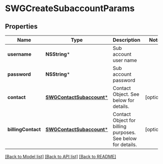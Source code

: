 # SWGCreateSubaccountParams

## Properties
Name | Type | Description | Notes
------------ | ------------- | ------------- | -------------
**username** | **NSString*** | Sub account user name | 
**password** | **NSString*** | Sub account password | 
**contact** | [**SWGContactSubaccount***](SWGContactSubaccount.md) | Contact Object. See below for details. | [optional] 
**billingContact** | [**SWGContactSubaccount***](SWGContactSubaccount.md) | Contact Object for billing purposes. See below for details. | [optional] 

[[Back to Model list]](../README.md#documentation-for-models) [[Back to API list]](../README.md#documentation-for-api-endpoints) [[Back to README]](../README.md)


